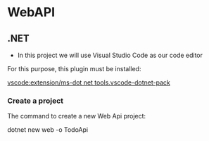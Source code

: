 # WebAPI

## .NET
* In this project we will use Visual Studio Code as our code editor
  
For this purpose, this plugin must be installed:

<u>vscode:extension/ms-dot net tools.vscode-dotnet-pack</u>

### Create a project
The command to create a new Web Api project:

dotnet new web -o TodoApi


